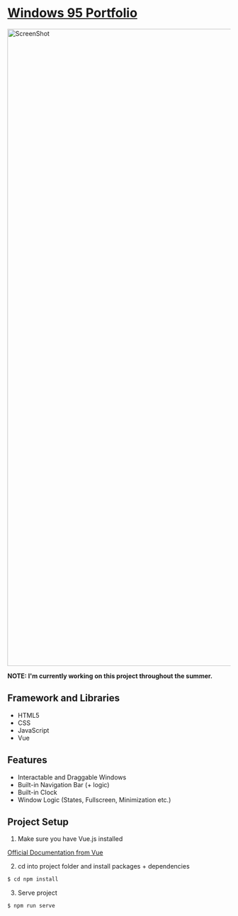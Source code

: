 # [Windows 95 Portfolio](https://github.com/smetellus01/Resume-Website)

<img width="1440" alt="ScreenShot" src= https://user-images.githubusercontent.com/65518883/184556858-dead490e-6684-4097-8577-0ac70b19150d.png>

<b>NOTE: I'm currently working on this project throughout the summer.</b>

## Framework and Libraries
<ul>
  <li>HTML5</li>
  <li>CSS</li>
  <li>JavaScript</li>
  <li>Vue</li>
</ul>

## Features
- Interactable and Draggable Windows
- Built-in Navigation Bar (+ logic)
- Built-in Clock
- Window Logic (States, Fullscreen, Minimization etc.)


## Project Setup
1. Make sure you have Vue.js installed 

[Official Documentation from Vue](https://vuejs.org/v2/guide/installation.html)

2. cd into project folder and install packages + dependencies


```bash
$ cd npm install
```

3. Serve project

```bash
$ npm run serve
```


